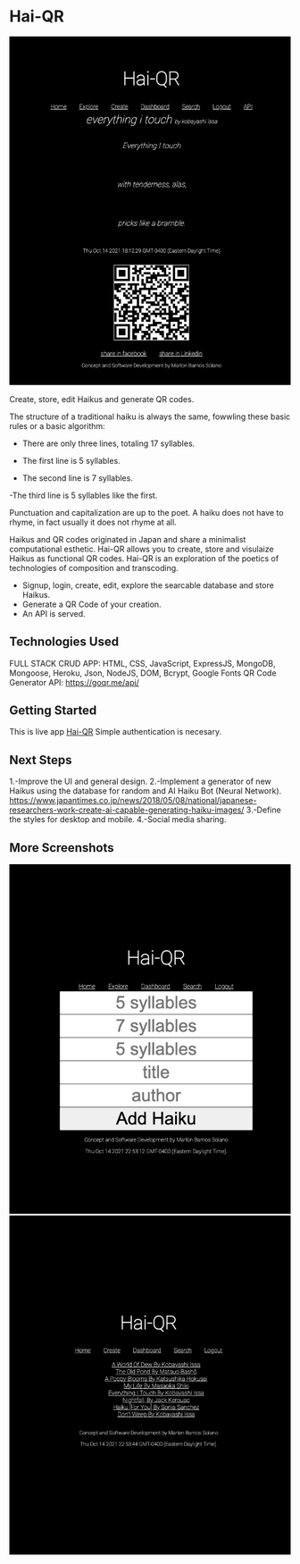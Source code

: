 # Hai-QR

![screenshot](https://github.com/marlonbarrios/project2-hai-QR/blob/main/public/assets/images/show.png)

Create, store, edit Haikus and generate QR codes.

The structure of a traditional haiku is always the same, fowwling these basic rules or a basic algorithm:

- There are only three lines, totaling 17 syllables.

- The first line is 5 syllables.

- The second line is 7 syllables.

-The third line is 5 syllables like the first.

Punctuation and capitalization are up to the poet.
A haiku does not have to rhyme, in fact usually it does not rhyme at all.

Haikus and QR codes originated in Japan and share a minimalist computational esthetic. Hai-QR allows you to create, store and visulaize Haikus as functional QR codes. Hai-QR is an exploration of the poetics of technologies of composition and transcoding. 
- Signup, login, create, edit, explore the  searcable database and store Haikus.
- Generate a QR Code of your creation.
- An API is served.


## Technologies Used

FULL STACK CRUD APP: HTML, CSS, JavaScript, ExpressJS, MongoDB, Mongoose, Heroku, Json, NodeJS, DOM, Bcrypt, Google Fonts
QR Code Generator API: https://goqr.me/api/

## Getting Started

This is live app [Hai-QR](https://haiqr2.herokuapp.com/ 'You need to Sigup and Log in')
Simple authentication is necesary.

## Next Steps
1.-Improve the UI and general design.
2.-Implement a generator of new Haikus using the database for random and AI Haiku Bot (Neural Network).
https://www.japantimes.co.jp/news/2018/05/08/national/japanese-researchers-work-create-ai-capable-generating-haiku-images/
3.-Define the styles for desktop and mobile.
4.-Social media sharing.

## More Screenshots
![Screenshot](https://github.com/marlonbarrios/project2-hai-QR/blob/main/public/assets/images/create%20new.png?raw=true)
![screenshot](https://github.com/marlonbarrios/project2-hai-QR/blob/main/public/assets/images/all%20haikkus.png?raw=true)





















